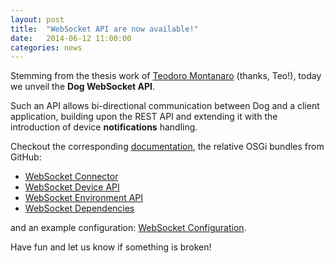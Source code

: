 ```yaml
---
layout: post
title:  "WebSocket API are now available!"
date:   2014-06-12 11:00:00
categories: news
---
```


Stemming from the thesis work of [Teodoro Montanaro](http://www.rosario49.it/teodoro_montanaro/) (thanks, Teo!), today we unveil the **Dog WebSocket API**.

Such an API allows bi-directional communication between Dog and a client application, building upon the REST API and extending it with the introduction of device **notifications** handling.

Checkout the corresponding [documentation](/websocket-api.html), the relative OSGi bundles from GitHub:

* [WebSocket Connector](https://github.com/dog-gateway/websocket-connector)
* [WebSocket Device API](https://github.com/dog-gateway/websocket-device-api)
* [WebSocket Environment API](https://github.com/dog-gateway/websocket-environment-api)
* [WebSocket Dependencies](https://github.com/dog-gateway/websocket-dependencies)

and an example configuration: [WebSocket Configuration](https://github.com/dog-gateway/websocket-configuration).

Have fun and let us know if something is broken!